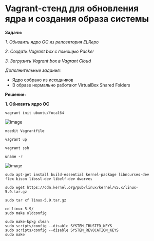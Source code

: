 # Vagrant-стенд для обновления ядра и создания образа системы

**Задачи:**

  *1. Обновить ядро ОС из репозитория ELRepo*
  
  *2. Создать Vagrant box c помощью Packer*

  *3. Загрузить Vagrant box в Vagrant Cloud*
  
   *Дополнительные задания:*
   - Ядро собрано из исходников
   - В образе нормально работают VirtualBox Shared Folders

**Решение:**

**1. Обновить ядро ОС**

```
vagrant init ubuntu/focal64
```

![image](https://user-images.githubusercontent.com/84719218/235877918-dbbdbea1-e3d1-4d2f-a8eb-05b874db503c.png)

```
mcedit Vagrantfile
```

```
vagrant up
```

```
vagrant ssh 
```

```
uname -r
```

![image](https://user-images.githubusercontent.com/84719218/235879544-1b3ad04f-01c0-47fe-96c6-a90ba0e694e3.png)

```
sudo apt-get install build-essential kernel-package libncurses-dev flex bison libssl-dev libelf-dev dwarves
```

```
sudo wget https://cdn.kernel.org/pub/linux/kernel/v5.x/linux-5.9.tar.gz
```

```
sudo tar xf linux-5.9.tar.gz 
```

```
cd linux-5.9/
sudo make oldconfig
```

```
sudo make-kpkg clean
sudo scripts/config --disable SYSTEM_TRUSTED_KEYS
sudo scripts/config --disable SYSTEM_REVOCATION_KEYS
sudo make
```




